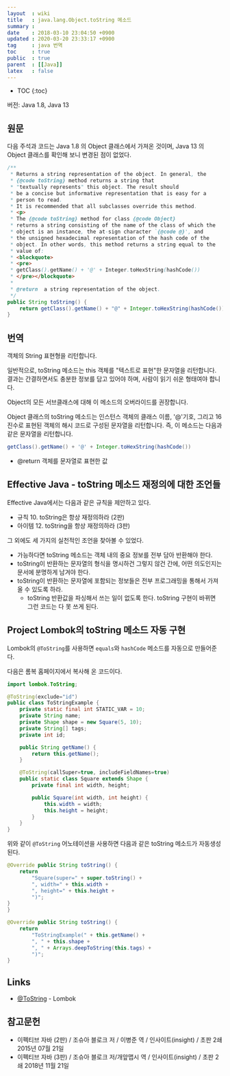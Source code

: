 ```yaml
---
layout  : wiki
title   : java.lang.Object.toString 메소드
summary :
date    : 2018-03-10 23:04:50 +0900
updated : 2020-03-20 23:33:17 +0900
tag     : java 번역
toc     : true
public  : true
parent  : [[Java]]
latex   : false
---
```

* TOC
{:toc}

버전: Java 1.8, Java 13

## 원문

다음 주석과 코드는 Java 1.8 의 Object 클래스에서 가져온 것이며, Java 13 의 Object 클래스를 확인해 보니 변경된 점이 없었다.

```java
/**
 * Returns a string representation of the object. In general, the
 * {@code toString} method returns a string that
 * "textually represents" this object. The result should
 * be a concise but informative representation that is easy for a
 * person to read.
 * It is recommended that all subclasses override this method.
 * <p>
 * The {@code toString} method for class {@code Object}
 * returns a string consisting of the name of the class of which the
 * object is an instance, the at-sign character `{@code @}', and
 * the unsigned hexadecimal representation of the hash code of the
 * object. In other words, this method returns a string equal to the
 * value of:
 * <blockquote>
 * <pre>
 * getClass().getName() + '@' + Integer.toHexString(hashCode())
 * </pre></blockquote>
 *
 * @return  a string representation of the object.
 */
public String toString() {
    return getClass().getName() + "@" + Integer.toHexString(hashCode());
}
```

## 번역

객체의 String 표현형을 리턴합니다.

일반적으로, toString 메소드는 this 객체를 "텍스트로 표현"한 문자열을 리턴합니다.
결과는 간결하면서도 충분한 정보를 담고 있어야 하며, 사람이 읽기 쉬운 형태여야 합니다.

Object의 모든 서브클래스에 대해 이 메소드의 오버라이드를 권장합니다.

Object 클래스의 toString 메소드는 인스턴스 객체의 클래스 이름, '@'기호, 그리고 16진수로 표현된 객체의 해시 코드로 구성된 문자열을 리턴합니다.
즉, 이 메소드는 다음과 같은 문자열을 리턴합니다.

```java
getClass().getName() + '@' + Integer.toHexString(hashCode())
```

* @return 객체를 문자열로 표현한 값

## Effective Java - toString 메소드 재정의에 대한 조언들

Effective Java에서는 다음과 같은 규칙을 제안하고 있다.

>
- 규칙 10. toString은 항상 재정의하라 (2판)
- 아이템 12. toString을 항상 재정의하라 (3판)

그 외에도 세 가지의 실천적인 조언을 찾아볼 수 있었다.

* 가능하다면 toString 메소드는 객체 내의 중요 정보를 전부 담아 반환해야 한다.
* toString이 반환하는 문자열의 형식을 명시하건 그렇지 않건 간에, 어떤 의도인지는 문서에 분명하게 남겨야 한다.
* toString이 반환하는 문자열에 포함되는 정보들은 전부 프로그래밍을 통해서 가져올 수 있도록 하라.
    * toString 반환값을 파싱해서 쓰는 일이 없도록 한다. toString 구현이 바뀌면 그런 코드는 다 못 쓰게 된다.


## Project Lombok의 toString 메소드 자동 구현

Lombok의 `@ToString`를 사용하면 `equals`와 `hashCode` 메소드를 자동으로 만들어준다.

다음은 롬복 홈페이지에서 복사해 온 코드이다.

```java
import lombok.ToString;

@ToString(exclude="id")
public class ToStringExample {
    private static final int STATIC_VAR = 10;
    private String name;
    private Shape shape = new Square(5, 10);
    private String[] tags;
    private int id;

    public String getName() {
        return this.getName();
    }

    @ToString(callSuper=true, includeFieldNames=true)
    public static class Square extends Shape {
        private final int width, height;

        public Square(int width, int height) {
            this.width = width;
            this.height = height;
        }
    }
}
```

위와 같이 `@ToString` 어노테이션을 사용하면 다음과 같은 toString 메소드가 자동생성된다.

```java
@Override public String toString() {
    return
        "Square(super=" + super.toString() +
        ", width=" + this.width +
        ", height=" + this.height +
        ")";
}
}

@Override public String toString() {
    return
        "ToStringExample(" + this.getName() +
        ", " + this.shape +
        ", " + Arrays.deepToString(this.tags) +
        ")";
}
```

## Links

* [@ToString]( https://projectlombok.org/features/ToString ) - Lombok

## 참고문헌

- 이펙티브 자바 (2판) / 조슈아 블로크 저 / 이병준 역 / 인사이트(insight) / 초판 2쇄 2015년 07월 21일
- 이펙티브 자바 (3판) / 조슈아 블로크 저/개앞맵시 역 / 인사이트(insight) / 초판 2쇄 2018년 11월 21일
